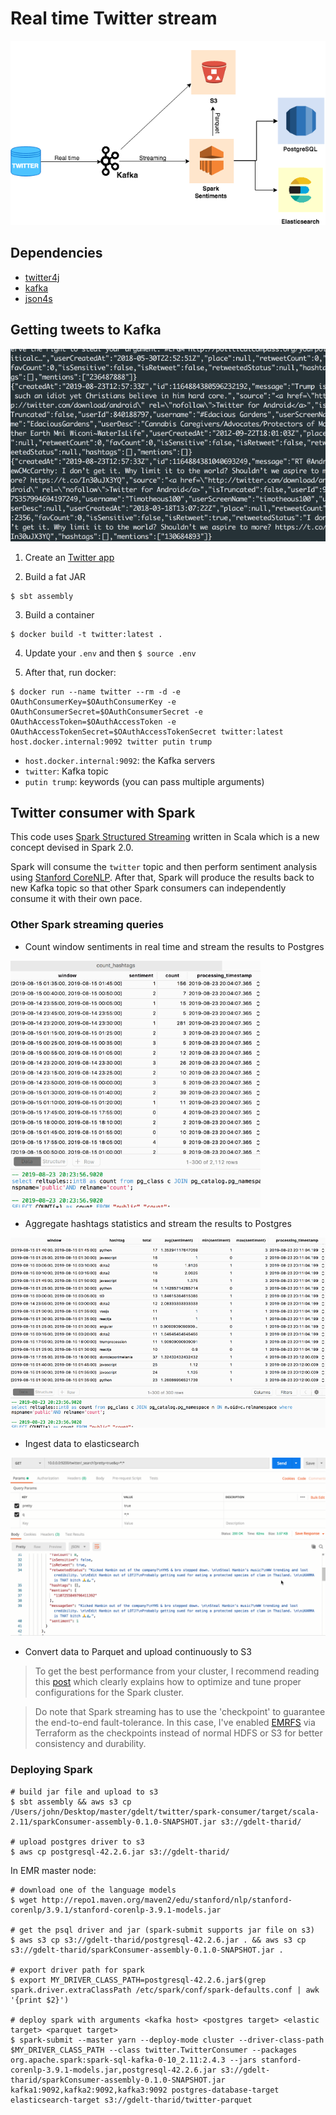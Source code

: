 # Real time Twitter stream

<img src="../img/twitter-diagram.png" />

## Dependencies

* [twitter4j](http://twitter4j.org/en/)
* [kafka](https://kafka.apache.org/)
* [json4s](http://json4s.org/)

## Getting tweets to Kafka

<img src="../img/twitter-consumer.gif">

1. Create an [Twitter app](https://developer.twitter.com/en/apps)

2. Build a fat JAR
```
$ sbt assembly
```

3. Build a container

```
$ docker build -t twitter:latest .
```
4. Update your `.env` and then `$ source .env`

5. After that, run docker:
```
$ docker run --name twitter --rm -d -e OAuthConsumerKey=$OAuthConsumerKey -e OAuthConsumerSecret=$OAuthConsumerSecret -e OAuthAccessToken=$OAuthAccessToken -e OAuthAccessTokenSecret=$OAuthAccessTokenSecret twitter:latest host.docker.internal:9092 twitter putin trump
```

* `host.docker.internal:9092`: the Kafka servers
* `twitter`: Kafka topic
* `putin trump`: keywords (you can pass multiple arguments) 


## Twitter consumer with Spark

This code uses [Spark Structured Streaming](https://spark.apache.org/docs/latest/structured-streaming-programming-guide.html) written in Scala which is a new concept devised in Spark 2.0.

Spark will consume the `twitter` topic and then perform sentiment analysis using [Stanford CoreNLP](https://github.com/databricks/spark-corenlp). After that, Spark will produce the results back to new Kafka topic so that other Spark consumers can independently consume it with their own pace.

### Other Spark streaming queries

* Count window sentiments in real time and stream the results to Postgres
<img src="../img/spark-count.gif" width="400" />


* Aggregate hashtags statistics and stream the results to Postgres
<img src="../img/spark-hashtags.gif" width="700" />


* Ingest data to elasticsearch
<img src="../img/es-query.gif" width="700" />


* Convert data to Parquet and upload continuously to S3

> To get the best performance from your cluster, I recommend reading this [post](https://aws.amazon.com/blogs/big-data/best-practices-for-successfully-managing-memory-for-apache-spark-applications-on-amazon-emr/
) which clearly explains how to optimize and tune proper configurations for the Spark cluster.

> Do note that Spark streaming has to use the 'checkpoint' to guarantee the end-to-end fault-tolerance. In this case, I've enabled [EMRFS](https://docs.aws.amazon.com/emr/latest/ManagementGuide/emr-fs.html) via Terraform as the checkpoints instead of normal HDFS or S3 for better consistency and durability.

### Deploying Spark 

```
# build jar file and upload to s3
$ sbt assembly && aws s3 cp /Users/john/Desktop/master/gdelt/twitter/spark-consumer/target/scala-2.11/sparkConsumer-assembly-0.1.0-SNAPSHOT.jar s3://gdelt-tharid/

# upload postgres driver to s3
$ aws cp postgresql-42.2.6.jar s3://gdelt-tharid/
```

In EMR master node:

```
# download one of the language models
$ wget http://repo1.maven.org/maven2/edu/stanford/nlp/stanford-corenlp/3.9.1/stanford-corenlp-3.9.1-models.jar

# get the psql driver and jar (spark-submit supports jar file on s3)
$ aws s3 cp s3://gdelt-tharid/postgresql-42.2.6.jar . && aws s3 cp s3://gdelt-tharid/sparkConsumer-assembly-0.1.0-SNAPSHOT.jar .

# export driver path for spark
$ export MY_DRIVER_CLASS_PATH=postgresql-42.2.6.jar$(grep spark.driver.extraClassPath /etc/spark/conf/spark-defaults.conf | awk '{print $2}')

# deploy spark with arguments <kafka host> <postgres target> <elastic target> <parquet target>
$ spark-submit --master yarn --deploy-mode cluster --driver-class-path $MY_DRIVER_CLASS_PATH --class twitter.TwitterConsumer --packages org.apache.spark:spark-sql-kafka-0-10_2.11:2.4.3 --jars stanford-corenlp-3.9.1-models.jar,postgresql-42.2.6.jar s3://gdelt-tharid/sparkConsumer-assembly-0.1.0-SNAPSHOT.jar  kafka1:9092,kafka2:9092,kafka3:9092 postgres-database-target elasticsearch-target s3://gdelt-tharid/twitter-parquet
```

